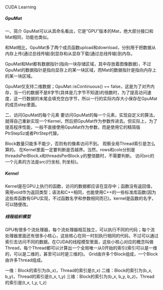 CUDA Learning

##### GpuMat

一、简介
GpuMat可以从其命名看出，它是“GPU”版本的Mat，绝大部分接口和Mat相同，功能也类似。

和Mat相比，GpuMat多了两个成员函数upload和download，分别用于把数据从内存上传(通过总线传输)到显存和从显存下载(通过总线传输)到内存。

GpuMat和Mat都有数据指针(指向一块存储区域，其中存放着图像数据)，不过GpuMat的数据指针是指向显存上的某一块区域，而Mat的数据指针是指向内存上的某一块区域。

GpuMat仅支持二维数据；GpuMat::isContinuous() == false，这是为了对齐内存，当一行的数据不是8字节(具体是几字节不知道)的倍数时，为了提高访问速度，这一行数据的末尾会填充空白字节，所以一行的实际内存大小保存在GpuMat的成员step里面。

二、访问GpuMat的每个元素
要访问GpuMat的每一个元素，实现自定义的算法，就得自己重新实现一个Kernel，然后把GpuMat作为参数传进去。但实际上，为了提高程序性能，一般不直接使用GpuMat作为参数，而是使用它的精简版PtrStepSz或者PtrStep代替。

Block数量只能多不能少，否则有的像素访问不到。
观察全局Thread索引是怎么算的。
在Kernel里面一定要判断是否越界。当然，rows和cols分别是threadsPerBlock.x和threadsPerBlock.y的整倍数时，不需要判断。
访问src的一个元素的方法是src(行坐标, 列坐标)。



##### **Kernel**

Kernel是在GPU上执行的函数，访问的数据都应该在显存中；函数没有返回值，需用void作为返回类型；语法和C++相同，也能使用C++的一些标准库函数(因为这些库函数有GPU实现，不过函数名字和参数相同而已)。kernel是函数的名字，可以随便改。



##### 线程组织模型

GPU有很多个流处理器，每个流处理器相互独立，可以执行不同的代码；每个流处理器里面还有很多小核心，这些核心在同一时刻执行相同的代码，不过可以通过索引去访问不同的数据。在CUDA的线程模型里面，这些小核心对应的概念叫做Thread，每个Thread都可以计算出一个全局唯一从0开始的索引(索引可以是一维的，可以是二维的，甚至可以时是三维的)。
Grid由许多个Block组成，一个Block由许多Thread组成。

一维：Block的索引为(b_x)，Thread的索引是(t_x)
二维：Block的索引为(b_x, b_y)，Thread的索引是(t_x, t_y)
三维：Block的索引为(b_x, b_y, b_z)，Thread的索引是(t_x, t_y, t_z)